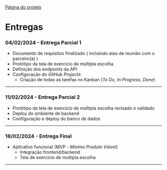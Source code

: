 [Página do projeto](https://projetos-si-iftm.github.io/)
# Entregas

### **04/02/2024** - **Entrega Parcial 1**  
- Documento de requisitos finalizado ( incluindo atas de reunião com o parceiro(a) ) 
- Protótipo da tela de exercício de múltipla escolha
- Definição dos endpoints da API  
- Configuração do *GitHub Projects*:  
  - Criação de todas as tarefas no Kanban (*To Do*, *In Progress*, *Done*)  

---

### **11/02/2024** - **Entrega Parcial 2**  
- Protótipo da tela de exercício de múltipla escolha revisado e validado  
- Deploy do ambiente de backend  
- Configuração e deploy do banco de dados  

---

### **18/02/2024** - **Entrega Final**  
- Aplicativo funcional (MVP - *Mínimo Produto Viável*)  
  - Integração frontend/backend  
  - Tela de exercício de multipla escolha  

---
